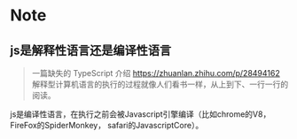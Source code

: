 # Note

##  js是解释性语言还是编译性语言
> 一篇缺失的 TypeScript 介绍 https://zhuanlan.zhihu.com/p/28494162
> 解释型计算机语言的执行的过程就像人们看书一样，从上到下、一行一行的阅读。

js是编译性语言，在执行之前会被Javascript引擎编译（比如chrome的V8，FireFox的SpiderMonkey， safari的JavascriptCore）。

